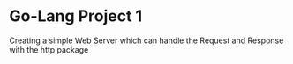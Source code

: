 # Go-Lang Project 1

Creating a simple Web Server which can handle the Request and Response with the http package
